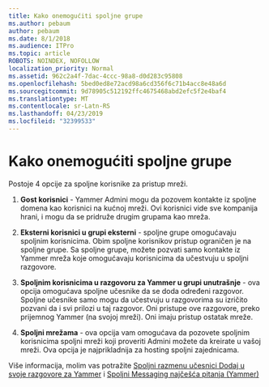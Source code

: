 ```yaml
---
title: Kako onemogućiti spoljne grupe
ms.author: pebaum
author: pebaum
ms.date: 8/1/2018
ms.audience: ITPro
ms.topic: article
ROBOTS: NOINDEX, NOFOLLOW
localization_priority: Normal
ms.assetid: 962c2a4f-7dac-4ccc-98a8-d0d283c95808
ms.openlocfilehash: 5bed0ed8e72acd98a6cd356f6c71b4acc8e48a6d
ms.sourcegitcommit: 9d78905c512192ffc4675468abd2efc5f2e4baf4
ms.translationtype: MT
ms.contentlocale: sr-Latn-RS
ms.lasthandoff: 04/23/2019
ms.locfileid: "32399533"
---
```

# <a name="how-to-disable-external-groups"></a>Kako onemogućiti spoljne grupe

Postoje 4 opcije za spoljne korisnike za pristup mreži.
  
1. **Gost korisnici** - Yammer Admini mogu da pozovem kontakte iz spoljne domena kao korisnici na kućnoj mreži. Ovi korisnici vide sve kompanija hrani, i mogu da se pridruže drugim grupama kao mreža. 
    
2. **Eksterni korisnici u grupi eksterni** - spoljne grupe omogućavaju spoljnim korisnicima. Obim spoljne korisnikov pristup ograničen je na spoljne grupe. Sa spoljne grupe, možete pozvati samo kontakte iz Yammer mreža koje omogućavaju korisnicima da učestvuju u spoljni razgovore. 
    
3. **Spoljnim korisnicima u razgovoru za Yammer u grupi unutrašnje** - ova opcija omogućava spoljne učesnike da se doda određeni razgovor. Spoljne učesnike samo mogu da učestvuju u razgovorima su izričito pozvani da i svi prilozi u taj razgovor. Oni pristupe ove razgovore, preko prijemnog Yammer (na svojoj mreži). Oni imaju pristup ostatak mreže. 
    
4. **Spoljni mrežama** - ova opcija vam omogućava da pozovete spoljnim korisnicima spoljni mreži koji proveriti Admini možete da kreirate u vašoj mreži. Ova opcija je najprikladnija za hosting spoljni zajednicama. 
    
Više informacija, molim vas potražite [Spoljni razmenu učesnici Dodaj u svoje razgovore za Yammer](https://support.office.com/article/add-external-messaging-participants-to-your-yammer-conversations-423653bb-86b2-4eac-9d7e-dca121f7c16c?ui=en-US&amp;rs=en-US&amp;ad=US) i [Spoljni Messaging najčešća pitanja (Yammer)](https://support.office.com/article/External-messaging-FAQ-Yammer-35b59d6c-bb1c-4541-bf19-9f67d2f2b199)
  

